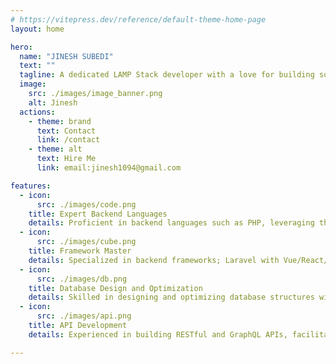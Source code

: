 ```yaml
---
# https://vitepress.dev/reference/default-theme-home-page
layout: home

hero:
  name: "JINESH SUBEDI"
  text: ""
  tagline: A dedicated LAMP Stack developer with a love for building solid web applications.
  image:
    src: ./images/image_banner.png
    alt: Jinesh
  actions:
    - theme: brand
      text: Contact
      link: /contact
    - theme: alt
      text: Hire Me
      link: email:jinesh1094@gmail.com

features:
  - icon:
      src: ./images/code.png
    title: Expert Backend Languages
    details: Proficient in backend languages such as PHP, leveraging their strengths to create efficient and scalable solutions.
  - icon: 
      src: ./images/cube.png
    title: Framework Master
    details: Specialized in backend frameworks; Laravel with Vue/React/Jquery. Applying best practices to streamline development processes.
  - icon:
      src: ./images/db.png
    title: Database Design and Optimization
    details: Skilled in designing and optimizing database structures with a focus on performance, data integrity, and security, using databases like MySQL, PostgreSQL, Oracle.
  - icon:
      src: ./images/api.png
    title: API Development
    details: Experienced in building RESTful and GraphQL APIs, facilitating seamless communication between front-end and back-end components.

---
```


<SectionTitle 
  title_back="BLOG"
  title_front="BLOG"
  class="position-relative d-flex align-items-center justify-content-center"
/>

<LandingBlog perPage="4" />


